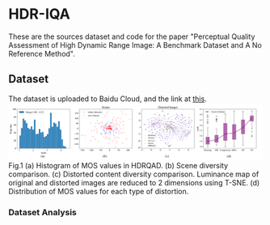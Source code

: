 # HDR-IQA
These are the sources dataset and code for the paper "Perceptual Quality Assessment of High Dynamic Range Image: A Benchmark Dataset and A No Reference Method".
## Dataset
The dataset is uploaded to Baidu Cloud, and the link at [this](https://www.baidu.com).
![](./Images/Analysis_Dataset.png)
Fig.1 (a) Histogram of MOS values in HDRQAD. (b) Scene diversity comparison. (c) Distorted content diversity comparison. Luminance map of original and distorted images are reduced to 2 dimensions using T-SNE. (d) Distribution of MOS values for each type of distortion.
### Dataset Analysis
